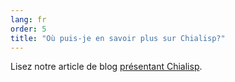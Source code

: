 ```yaml
---
lang: fr
order: 5
title: "Où puis-je en savoir plus sur Chialisp?"
---
```


Lisez notre article de blog [présentant Chialisp](https://www.chia.net/2019/11/27/chialisp.en.html).
 
